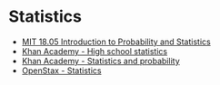 # Statistics
- [MIT 18.05 Introduction to Probability and Statistics](https://ocw.mit.edu/courses/mathematics/18-05-introduction-to-probability-and-statistics-spring-2014/)
- [Khan Academy - High school statistics](https://www.khanacademy.org/math/probability)
- [Khan Academy - Statistics and probability](https://www.khanacademy.org/math/statistics-probability)
- [OpenStax - Statistics](./oss.md)

